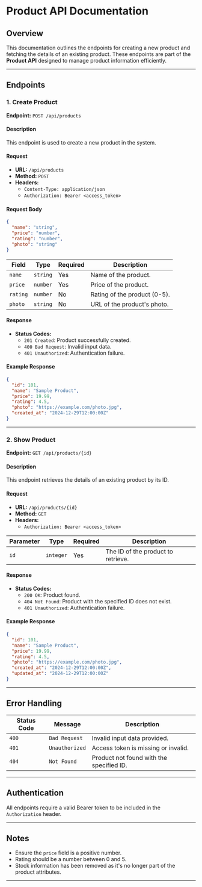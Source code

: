 # Product API Documentation

## Overview
This documentation outlines the endpoints for creating a new product and fetching the details of an existing product. These endpoints are part of the **Product API** designed to manage product information efficiently.

---

## Endpoints

### 1. Create Product
**Endpoint:** `POST /api/products`

#### Description
This endpoint is used to create a new product in the system.

#### Request
- **URL:** `/api/products`
- **Method:** `POST`
- **Headers:**
  - `Content-Type: application/json`
  - `Authorization: Bearer <access_token>`

#### Request Body
```json
{
  "name": "string",
  "price": "number",
  "rating": "number",
  "photo": "string"
}
```

| Field          | Type     | Required | Description                         |
|----------------|----------|----------|-------------------------------------|
| `name`         | `string` | Yes      | Name of the product.               |
| `price`        | `number` | Yes      | Price of the product.              |
| `rating`       | `number` | No       | Rating of the product (0-5).       |
| `photo`        | `string` | No       | URL of the product's photo.        |

#### Response
- **Status Codes:**
  - `201 Created`: Product successfully created.
  - `400 Bad Request`: Invalid input data.
  - `401 Unauthorized`: Authentication failure.

#### Example Response
```json
{
  "id": 101,
  "name": "Sample Product",
  "price": 19.99,
  "rating": 4.5,
  "photo": "https://example.com/photo.jpg",
  "created_at": "2024-12-29T12:00:00Z"
}
```

---

### 2. Show Product
**Endpoint:** `GET /api/products/{id}`

#### Description
This endpoint retrieves the details of an existing product by its ID.

#### Request
- **URL:** `/api/products/{id}`
- **Method:** `GET`
- **Headers:**
  - `Authorization: Bearer <access_token>`

| Parameter | Type     | Required | Description                      |
|-----------|----------|----------|----------------------------------|
| `id`      | `integer`| Yes      | The ID of the product to retrieve.|

#### Response
- **Status Codes:**
  - `200 OK`: Product found.
  - `404 Not Found`: Product with the specified ID does not exist.
  - `401 Unauthorized`: Authentication failure.

#### Example Response
```json
{
  "id": 101,
  "name": "Sample Product",
  "price": 19.99,
  "rating": 4.5,
  "photo": "https://example.com/photo.jpg",
  "created_at": "2024-12-29T12:00:00Z",
  "updated_at": "2024-12-29T12:00:00Z"
}
```

---

## Error Handling

| Status Code | Message                    | Description                               |
|-------------|----------------------------|-------------------------------------------|
| `400`       | `Bad Request`             | Invalid input data provided.              |
| `401`       | `Unauthorized`            | Access token is missing or invalid.       |
| `404`       | `Not Found`               | Product not found with the specified ID.  |

---

## Authentication
All endpoints require a valid Bearer token to be included in the `Authorization` header.

---

## Notes
- Ensure the `price` field is a positive number.
- Rating should be a number between 0 and 5.
- Stock information has been removed as it's no longer part of the product attributes.

---
